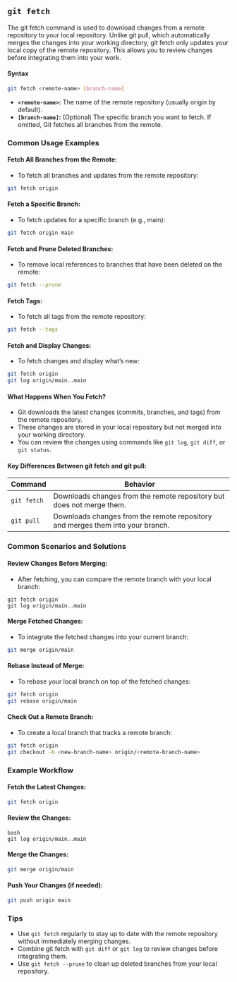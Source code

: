 ## `git fetch`

The git fetch command is used to download changes from a remote repository to your local repository. Unlike git pull, which automatically merges the changes into your working directory, git fetch only updates your local copy of the remote repository. This allows you to review changes before integrating them into your work.
#### Syntax
```bash
git fetch <remote-name> [branch-name]
```
- **`<remote-name>`:** The name of the remote repository (usually origin by default).
- **`[branch-name]`:** (Optional) The specific branch you want to fetch. If omitted, Git fetches all branches from the remote.
### Common Usage Examples
#### Fetch All Branches from the Remote:
- To fetch all branches and updates from the remote repository:
```bash
git fetch origin
```
#### Fetch a Specific Branch:
- To fetch updates for a specific branch (e.g., main):
```bash
git fetch origin main
```
#### Fetch and Prune Deleted Branches:
- To remove local references to branches that have been deleted on the remote:
```bash
git fetch --prune
```
#### Fetch Tags:
- To fetch all tags from the remote repository:
```bash
git fetch --tags
```
#### Fetch and Display Changes:
- To fetch changes and display what’s new:
```bash
git fetch origin
git log origin/main..main
```
#### What Happens When You Fetch?
- Git downloads the latest changes (commits, branches, and tags) from the remote repository.
- These changes are stored in your local repository but not merged into your working directory.
- You can review the changes using commands like `git log`, `git diff`, or `git status`.
#### Key Differences Between git fetch and git pull:
| Command | Behavior |
|-----------|-------------|
| `git fetch` | Downloads changes from the remote repository but does not merge them. |
| `git pull` | Downloads changes from the remote repository and merges them into your branch. |
### Common Scenarios and Solutions
#### Review Changes Before Merging:
- After fetching, you can compare the remote branch with your local branch:
```bash=
git fetch origin
git log origin/main..main
```
#### Merge Fetched Changes:
- To integrate the fetched changes into your current branch:
```bash
git merge origin/main
```
#### Rebase Instead of Merge:
- To rebase your local branch on top of the fetched changes:
```bash
git fetch origin
git rebase origin/main
```
#### Check Out a Remote Branch:
- To create a local branch that tracks a remote branch:
```bash
git fetch origin
git checkout -b <new-branch-name> origin/<remote-branch-name>
```
### Example Workflow
#### Fetch the Latest Changes:
```bash
git fetch origin
```
#### Review the Changes:
```
bash
git log origin/main..main
```
#### Merge the Changes:
```bash
git merge origin/main
```
#### Push Your Changes (if needed):
```bash
git push origin main
```
### Tips
- Use `git fetch` regularly to stay up to date with the remote repository without immediately merging changes.
- Combine git fetch with `git diff` or `git log` to review changes before integrating them.
- Use `git fetch --prune` to clean up deleted branches from your local repository.
